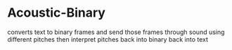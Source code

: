 # Acoustic-Binary
converts text to binary frames and send those frames through sound using different pitches then interpret pitches back into binary back into text
